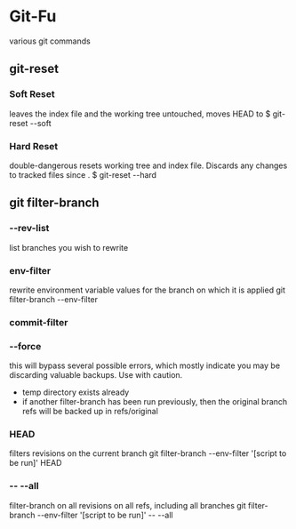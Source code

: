 # Git-Fu
various git commands


## git-reset
### Soft Reset 
leaves the index file and the working tree untouched, moves HEAD to <commit>
$ git-reset --soft <commit>
### Hard Reset
double-dangerous
resets working tree and index file. Discards any changes to tracked files since <commit>.
$ git-reset --hard

## git filter-branch
### --rev-list
list branches you wish to rewrite
### env-filter
rewrite environment variable values for the branch on which it is applied
git filter-branch --env-filter 
### commit-filter

### --force
this will bypass several possible errors, which mostly indicate you may be discarding valuable backups. Use with caution.
* temp directory exists already
* if another filter-branch has been run previously, then the original branch refs will be backed up in refs/original

### HEAD
filters revisions on the current branch
git filter-branch --env-filter '[script to be run]' HEAD

### -- --all
filter-branch on all revisions on all refs, including all branches
git filter-branch --env-filter '[script to be run]' -- --all
